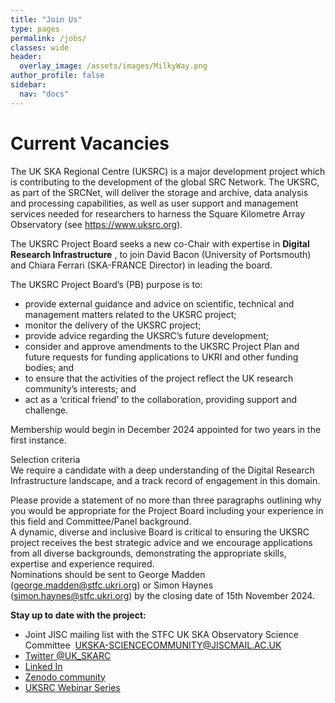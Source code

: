 ```yaml
---
title: "Join Us"
type: pages
permalink: /jobs/
classes: wide
header:
  overlay_image: /assets/images/MilkyWay.png
author_profile: false
sidebar: 
  nav: "docs"
---
```

# Current Vacancies
The UK SKA Regional Centre (UKSRC) is a major development project which is contributing to the development of the global SRC Network. The UKSRC, as part of the SRCNet, will deliver the storage and archive, data analysis and processing capabilities, as well as user support and management services needed for researchers to harness the Square Kilometre Array Observatory  (see https://www.uksrc.org).

The UKSRC Project Board seeks a new co-Chair with expertise in **Digital Research Infrastructure** , to join David Bacon (University of Portsmouth) and Chiara Ferrari (SKA-FRANCE Director) in leading the board.
 

The UKSRC Project Board’s (PB) purpose is to:
- provide external guidance and advice on scientific, technical and management matters related to the UKSRC project;
- monitor the delivery of the UKSRC project;
- provide advice regarding the UKSRC’s future development;
- consider and approve amendments to the UKSRC Project Plan and future requests for funding applications to UKRI and other funding bodies; and
- to ensure that the activities of the project reflect the UK research community’s interests; and
- act as a ‘critical friend’ to the collaboration, providing support and challenge.

Membership would begin in December 2024 appointed for two years in the first instance.

Selection criteria  
We require a candidate with a deep understanding of the Digital Research Infrastructure landscape, and a track record of engagement in this domain.  

Please provide a statement of no more than three paragraphs outlining why you would be appropriate for the Project Board including your experience in this field and Committee/Panel background.  
A dynamic, diverse and inclusive Board is critical to ensuring the UKSRC project receives the best strategic advice and we encourage applications from all diverse backgrounds, demonstrating the appropriate skills, expertise and experience required.    
Nominations should be sent to George Madden (george.madden@stfc.ukri.org) or Simon Haynes (simon.haynes@stfc.ukri.org) by the closing date of 15th November 2024.

 

**Stay up to date with the project:**
* Joint JISC mailing list with the STFC UK SKA Observatory Science Committee ​
[UKSKA-SCIENCECOMMUNITY@JISCMAIL.AC.UK](https://www.jiscmail.ac.uk/cgi-bin/wa-jisc.exe?A0=UKSKA-SCIENCECOMMUNITY)
* [Twitter @UK_SKARC](https://twitter.com/UK_SKARC)
* [Linked In](https://www.linkedin.com/company/uk-ska-regional-centre-uksrc)
* [Zenodo community](https://zenodo.org/communities/uk_skarc/?page=1&size=20)
* [UKSRC Webinar Series](https://uksrc.github.io/webinar-series/)
